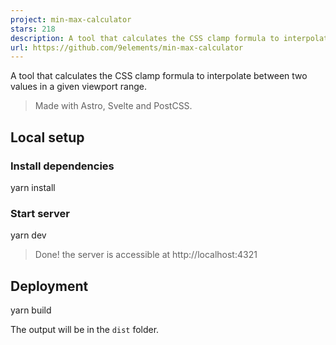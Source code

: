 ```yaml
---
project: min-max-calculator
stars: 218
description: A tool that calculates the CSS clamp formula to interpolate between two values in a given viewport range.
url: https://github.com/9elements/min-max-calculator
---
```


A tool that calculates the CSS clamp formula to interpolate between two values in a given viewport range.

> Made with Astro, Svelte and PostCSS.

Local setup
-----------

### Install dependencies

yarn install

### Start server

yarn dev

> Done! the server is accessible at http://localhost:4321

Deployment
----------

yarn build

The output will be in the `dist` folder.
